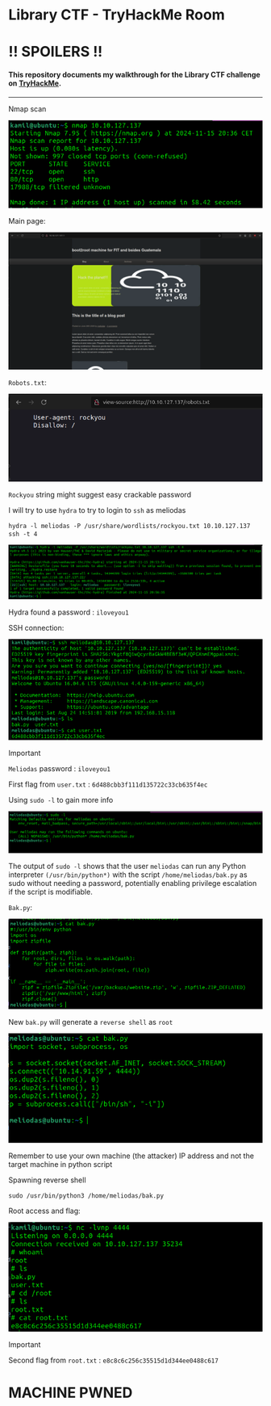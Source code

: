 # Library CTF - TryHackMe Room
# **!! SPOILERS !!**
#### This repository documents my walkthrough for the **Library** CTF challenge on [TryHackMe](https://tryhackme.com/r/room/bsidesgtlibrary). 
---

Nmap scan


![nmap](imgs/nmap.png "nmap")

Main page: 

![page](imgs/page.png "page")

`Robots.txt`:

![robots](imgs/robots.png "robots")

`Rockyou` string might suggest easy crackable password

I will try to use `hydra` to try to login to `ssh` as meliodas

```
hydra -l meliodas -P /usr/share/wordlists/rockyou.txt 10.10.127.137 ssh -t 4
```

![hydra](imgs/hydra.png "hydra")

Hydra found a password : `iloveyou1`

SSH connection:

![ssh](imgs/ssh.png "ssh")


> [!IMPORTANT]
> `Meliodas` password : `iloveyou1`
> 
> First flag from `user.txt` : `6d488cbb3f111d135722c33cb635f4ec`

Using `sudo -l` to gain more info

![sudol](imgs/sudol.png "sudol")

The output of `sudo -l` shows that the user `meliodas` can run any Python interpreter `(/usr/bin/python*)` with the script `/home/meliodas/bak.py` as sudo without needing a password, potentially enabling privilege escalation if the script is modifiable.

`Bak.py`:

![bak](imgs/bak.png "bak")

New `bak.py` will generate a `reverse shell` as `root`


![newbak](imgs/newbak.png "newbak")

Remember to use your own machine (the attacker) IP address and not the target machine in python script

Spawning reverse shell

```
sudo /usr/bin/python3 /home/meliodas/bak.py 
```
Root access and flag: 

![rootaccess](imgs/rootaccess.png "rootaccess")


> [!IMPORTANT]
> Second flag from `root.txt` : `e8c8c6c256c35515d1d344ee0488c617`

# MACHINE PWNED
